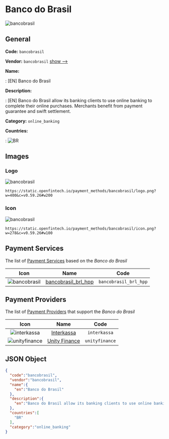 
# Banco do Brasil 
![bancobrasil](https://static.openfintech.io/payment_methods/bancobrasil/logo.png?w=400&c=v0.59.26#w200)  

## General 
**Code:** `bancobrasil` 
 
**Vendor:** `bancobrasil` [show -->](/vendors/bancobrasil/) 
 
**Name:** 
 
:	[EN] Banco do Brasil 
 
**Description:** 
 
: [EN] Banco do Brasil allow its banking clients to use online banking to complete their online purchases. Merchants benefit from payment guarantee and swift settlement. 
 
**Category:** `online_banking` 
 
**Countries:** 
 
:	![BR](https://cdnjs.cloudflare.com/ajax/libs/flag-icon-css/3.3.0/flags/4x3/br.svg#w24)  

## Images 

### Logo 
![bancobrasil](https://static.openfintech.io/payment_methods/bancobrasil/logo.png?w=400&c=v0.59.26#w200)  

```
https://static.openfintech.io/payment_methods/bancobrasil/logo.png?w=400&c=v0.59.26#w200
```  

### Icon 
![bancobrasil](https://static.openfintech.io/payment_methods/bancobrasil/icon.png?w=278&c=v0.59.26#w100)  

```
https://static.openfintech.io/payment_methods/bancobrasil/icon.png?w=278&c=v0.59.26#w100
```  

## Payment Services 
 
The list of [Payment Services](/payment-services/) based on the _Banco do Brasil_ 

|Icon|Name|Code| 
|:---:|:---:|:---:| 
|![bancobrasil](https://static.openfintech.io/payment_methods/bancobrasil/icon.png?w=278&c=v0.59.26#w100) |[bancobrasil_brl_hpp](/payment-services/bancobrasil_brl_hpp/)|`bancobrasil_brl_hpp`| 
 

## Payment Providers 
 
The list of [Payment Providers](/payment-providers/) that support the _Banco do Brasil_ 

|Icon|Name|Code| 
|:---:|:---:|:---:| 
|![interkassa](https://static.openfintech.io/payment_providers/interkassa/icon.svg?w=278&c=v0.59.26#w100) |[Interkassa](/payment-providers/interkassa/)|`interkassa`| 
|![unityfinance](https://static.openfintech.io/payment_providers/unityfinance/icon.svg?w=278&c=v0.59.26#w100) |[Unity Finance](/payment-providers/unityfinance/)|`unityfinance`| 
 

## JSON Object 

```json
{
  "code":"bancobrasil",
  "vendor":"bancobrasil",
  "name":{
    "en":"Banco do Brasil"
  },
  "description":{
    "en":"Banco do Brasil allow its banking clients to use online banking to complete their online purchases. Merchants\u00a0benefit from payment guarantee and swift settlement."
  },
  "countries":[
    "BR"
  ],
  "category":"online_banking"
}
```  
